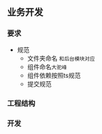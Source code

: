 ## 业务开发

### 要求

- 规范
  - 文件夹命名 `和后台模块对应`
  - 组件命名`大驼峰`
  - 组件依赖按照ts规范
  - 提交规范



### 工程结构



### 开发

